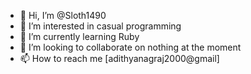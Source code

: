 - 👋 Hi, I’m @Sloth1490
- 👀 I’m interested in casual programming
- 🌱 I’m currently learning Ruby
- 💞️ I’m looking to collaborate on nothing at the moment
- 📫 How to reach me [adithyanagraj2000@gmail]

<!---
Sloth1490/Sloth1490 is a ✨ special ✨ repository because its `README.md` (this file) appears on your GitHub profile.
You can click the Preview link to take a look at your changes.
--->
